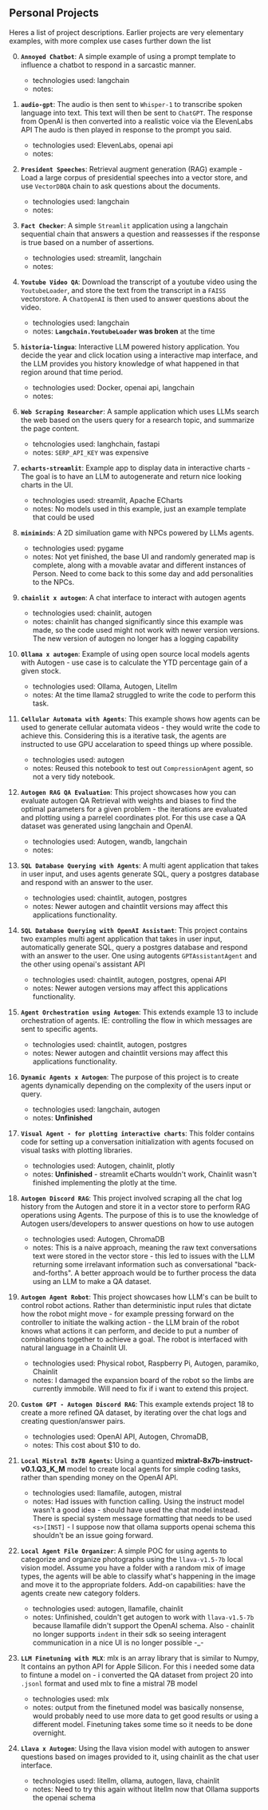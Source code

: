 
## Personal Projects

Heres a list of project descriptions. Earlier projects are very elementary examples, with more complex use cases further down the list

0. **`Annoyed Chatbot`**: A simple example of using a prompt template to influence a chatbot to respond in a sarcastic manner. 
    - technologies used: langchain
    - notes:

1. **`audio-gpt`**: The audio is then sent to `Whisper-1` to transcribe spoken language into text. This text will then be sent to `ChatGPT`. The response from OpenAI is then converted into a realistic voice via the ElevenLabs API The audo is then played in response to the prompt you said.
    - technologies used: ElevenLabs, openai api
    - notes:

2. **`President Speeches`**: Retrieval augment generation (RAG) example - Load a large corpus of presidential speeches into a vector store, and use `VectorDBQA` chain to ask questions about the documents. 
    - technologies used:  langchain
    - notes: 

3. **`Fact Checker`**: A simple `Streamlit` application using a langchain sequential chain that answers a question and reassesses if the response is true based on a number of assertions. 
    - technologies used: streamlit, langchain
    - notes:

4. **`Youtube Video QA`**: Download the transcript of a youtube video using the `YoutubeLoader`, and store the text from the transcript in a `FAISS` vectorstore. A `ChatOpenAI` is then used to answer questions about the video.
    - technologies used: langchain
    - notes: **`Langchain.YoutubeLoader` was broken** at the time

5. **`historia-lingua`**: Interactive LLM powered history application. You decide the year and click location using a interactive map interface, and the LLM provides you history knowledge of what happened in that region around that time period.
    - technologies used: Docker, openai api, langchain
    - notes: 

6. **`Web Scraping Researcher`**: A sample application which uses LLMs search the web based on the users query for a research topic, and summarize the page content. 
    - tehcnologies used: langhchain, fastapi
    - notes: `SERP_API_KEY` was expensive


7. **`echarts-streamlit`**: Example app to display data in interactive charts - The goal is to have an LLM to autogenerate and return nice looking charts in the UI.
    - technologies used: streamlit, Apache ECharts
    - notes: No models used in this example, just an example template that could be used

8. **`miniminds`**: A 2D similuation game with NPCs powered by LLMs agents.
    - technologies used: pygame
    - notes: Not yet finished, the base UI and randomly generated map is complete, along with a movable avatar and different instances of Person. Need to come back to this some day and add personalities to the NPCs.

9. **`chainlit x autogen`**: A chat interface to interact with autogen agents
    - technologies used: chainlit, autogen
    - notes: chainlit has changed significantly since this example was made, so the code used might not work with newer version versions. The new version of autogen no longer has a logging capability

10. **`Ollama x autogen`**: Example of using open source local models agents with Autogen - use case is to calculate the YTD percentage gain of a given stock.
    - technologies used: Ollama, Autogen, Litellm
    - notes: At the time llama2 struggled to write the code to perform this task.

11. **`Cellular Automata with Agents`**: This example shows how agents can be used to generate cellular automata videos - they would write the code to achieve this. Considering this is a iterative task, the agents are instructed to use GPU accelaration to speed things up where possible.
    - technologies used: autogen
    - notes: Reused this notebook to test out `CompressionAgent` agent, so not a very tidy notebook.

12. **`Autogen RAG QA Evaluation`**: This project showcases how you can evaluate autogen QA Retrieval with weights and biases to find the optimal parameters for a given problem - the iterations are evaluated and plotting using a parrelel coordinates plot. For this use case a QA dataset was generated using langchain and OpenAI.
    - technologies used: Autogen, wandb, langchain
    - notes: 


13. **`SQL Database Querying with Agents`**:  A multi agent application that takes in user input, and uses agents generate SQL, query a postgres database and respond with an answer to the user.
    - technologies used: chaintlit, autogen, postgres
    - notes: Newer autogen and chaintlit versions may affect this applications functionality.


14. **`SQL Database Querying with OpenAI Assistant`**:  This project contains two examples multi agent application that takes in user input, automatically generate SQL, query a postgres database and respond with an answer to the user. One using autogents `GPTAssistantAgent` and the other using openai's assistant API
    - technologies used: chaintlit, autogen, postgres, openai API
    - notes: Newer autogen versions may affect this applications functionality.


15. **`Agent Orchestration using Autogen`**: This extends example 13 to include orchestration of agents. IE: controlling the flow in which messages are sent to specific agents.
    - technologies used: chaintlit, autogen, postgres
    - notes: Newer autogen and chaintlit versions may affect this applications functionality.


16. **`Dynamic Agents x Autogen`**: The purpose of this project is to create agents dynamically depending on the complexity of the users input or query. 
    - technologies used: langchain, autogen
    - notes: **Unfinished**


17. **`Visual Agent - for plotting interactive charts`**: This folder contains code for setting up a conversation initialization
with agents focused on visual tasks with plotting libraries.
    - technologies used: Autogen, chainlit, plotly
    - notes: **Unfinished** - streamlit eCharts wouldn't work, Chainlit wasn't finished implementing the plotly at the time.


18. **`Autogen Discord RAG`**: This project involved scraping all the chat log history from the Autogen and store it in a vector store to perform RAG operations using Agents. The purpose of this is to use the knowledge of Autogen users/developers to answer questions on how to use autogen
    - technologies used: Autogen, ChromaDB
    - notes: This is a naive approach, meaning the raw text conversations text were stored in the vector store - this led to issues with the LLM returning some irrelavant information such as conversational "back-and-forths". A better approach would be to further process the data using an LLM to make a QA dataset.


19. **`Autogen Agent Robot`**: This project showcases how LLM's can be built to control robot actions. Rather than deterministic input rules that dictate how the robot might move - for example pressing forward on the controller to initiate the walking action - the LLM brain of the robot knows what actions it can perform, and decide to put a number of combinations together to achieve a goal. The robot is interfaced with natural language in a Chainlit UI.
    - technologies used: Physical robot, Raspberry Pi, Autogen, paramiko, Chainlit
    - notes: I damaged the expansion board of the robot so the limbs are currently immobile. Will need to fix if i want to extend this project. 


20. **`Custom GPT - Autogen Discord RAG`**: This example extends project 18 to create a more refined QA dataset, by iterating over the chat logs and creating question/answer pairs.
    - technologies used: OpenAI API, Autogen, ChromaDB, 
    - notes: This cost about $10 to do.

21. **`Local Mistral 8x7B Agents`:** Using a quantized **mixtral-8x7b-instruct-v0.1.Q3_K_M** model to create local agents for simple coding tasks, rather than spending money on the OpenAI API.
    - technologies used: llamafile, autogen, mistral
    - notes: Had issues with function calling. Using the instruct model wasn't a good idea - should have used the chat model instead. There is special system message formatting that needs to be used `<s>[INST]` - I suppose now that ollama supports openai schema this shouldn't be an issue going forward.

22. **`Local Agent File Organizer`**: A simple POC for using agents to categorize and organize photographs using the `llava-v1.5-7b` local vision model. Assume you have a folder with a random mix of image types, the agents will be able to classify what's happening in the image and move it to the appropriate folders. Add-on capabilities: have the agents create new category folders.
    - technologies used: autogen, llamafile, chainlit
    - notes: Unfinished, couldn't get autogen to work with `llava-v1.5-7b` because llamafile didn't support the OpenAI schema. Also - chainlit no longer supports `indent` in their sdk so seeing interagent communication in a nice UI is no longer possible -_-

23. **`LLM Finetuning with MLX`**: mlx is an array library that is similar to Numpy, It contains an python API for Apple Silicon. For this i needed some data to fintune a model on - i converted the QA dataset from project 20 into `.jsonl` format and used mlx to fine a mistral 7B model
    - technologies used: mlx
    - notes: output from the finetuned model was basically nonsense, would probably need to use more data to get good results or using a different model. Finetuning takes some time so it needs to be done overnight.

24. **`Llava x Autogen`**: Using the llava vision model with autogen to answer questions based on images provided to it, using chainlit as the chat user interface.
    - technologies used: litellm, ollama, autogen, llava, chainlit
    - notes: Need to try this again without litellm now that Ollama supports the openai schema
